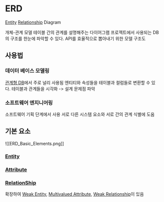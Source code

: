 # ERD
[Entity](CE/DB/Entity.md) [Relationship](Relationship) Diagram

개체-관계 모델
테이블 간의 관계를 설명해주는 다이어그램
프로젝트에서 사용되는 DB의 구조를 한눈에 파악할 수 있다.
API를 효율적으로 뽑아내기 위한 모델 구조도

## 사용법
### 데이터 베이스 모델링
[관계형 DB](RDB)에서 주로 널리 사용됨
엔티티와 속성들을 테이블과 컬럼들로 변환할 수 있다.
테이블과 관계들을 시각화 -> 설계 문제점 파악

### 소프트웨어 엔지니어링
소프트웨어 기획 단계에서 사용
서로 다른 시스템 요소와 서로 간의 관계 식별에 도움

## 기본 요소
![[ERD_Basic_Elements.png]]
### [Entity](CE/DB/Entity.md)
### [Attribute](Attribute)
### [RelationShip](RelationShip)

확장하여 [Weak Entity](Weak_Entity.md), [Multivalued Attribute](Multivalued_Attribute), [Weak Relationship](Weak_Relationship)이 있음